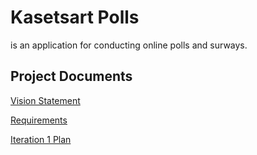 # Kasetsart Polls

is an application for conducting online polls and surways.

## Project Documents

[Vision Statement](https://github.com/BellBoyZz/ku-polls/wiki/Vision-Statement)

[Requirements](https://github.com/BellBoyZz/ku-polls/wiki/Requirements)

[Iteration 1 Plan](https://github.com/BellBoyZz/ku-polls/wiki/Iteration-1-Plan)
